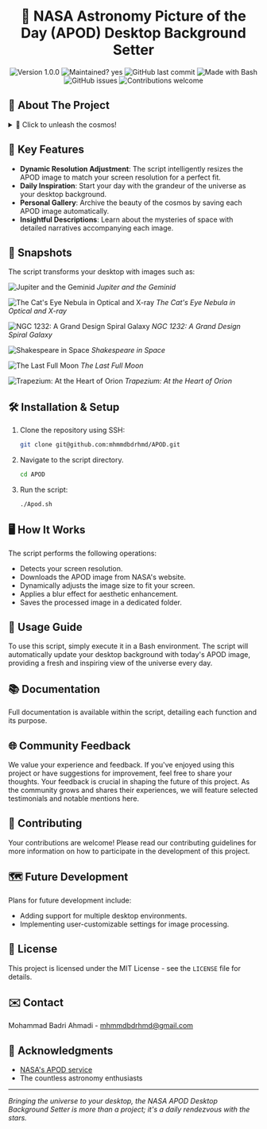 
<h1 align="center">🌌 NASA Astronomy Picture of the Day (APOD) Desktop Background Setter</h1>

<p align="center">
  <img src="https://img.shields.io/badge/Version-1.0.0-blue.svg" alt="Version 1.0.0">
  <img src="https://img.shields.io/badge/Maintained%3F-yes-green.svg" alt="Maintained? yes">
  <img src="https://img.shields.io/github/last-commit/mhmmdbdrhmd/APOD.svg" alt="GitHub last commit">
  <img src="https://img.shields.io/badge/Made%20with-Bash-1f425f.svg" alt="Made with Bash">
  <img src="https://img.shields.io/github/issues/mhmmdbdrhmd/APOD.svg" alt="GitHub issues">
  <img src="https://img.shields.io/badge/Contributions-welcome-orange.svg" alt="Contributions welcome">
</p>

## 🚀 About The Project
<details>
<summary>🌠 Click to unleash the cosmos!</summary>
<br>
This ambitious project bridges the gap between the celestial wonders of the universe and your personal workspace. By harnessing the power of NASA's APOD API, it brings the cosmos closer to home, delivering a daily dose of the awe-inspiring vistas of space straight to your desktop.
</details>

## 🎇 Key Features
- **Dynamic Resolution Adjustment**: The script intelligently resizes the APOD image to match your screen resolution for a perfect fit.
- **Daily Inspiration**: Start your day with the grandeur of the universe as your desktop background.
- **Personal Gallery**: Archive the beauty of the cosmos by saving each APOD image automatically.
- **Insightful Descriptions**: Learn about the mysteries of space with detailed narratives accompanying each image.

## 📸 Snapshots
The script transforms your desktop with images such as:

![ Jupiter and the Geminid ](https://github.com/mhmmdbdrhmd/APOD/assets/29101930/a6e3b62b-77de-4c50-a995-0934d6593693)
*Jupiter and the Geminid*

![ The Cat's Eye Nebula in Optical and X-ray ](https://github.com/mhmmdbdrhmd/APOD/assets/29101930/34eaa7a1-ebff-45ef-83a0-b71b2953dafb)
*The Cat's Eye Nebula in Optical and X-ray*

![ NGC 1232: A Grand Design Spiral Galaxy ](https://github.com/mhmmdbdrhmd/APOD/assets/29101930/b29eebda-ce0e-46ff-9ccd-0a021993ba55)
*NGC 1232: A Grand Design Spiral Galaxy*

![ Shakespeare in Space ](https://github.com/mhmmdbdrhmd/APOD/assets/29101930/add388e2-7eaf-44de-bad0-964fb1af816a)
*Shakespeare in Space*

![ The Last Full Moon ](https://github.com/mhmmdbdrhmd/APOD/assets/29101930/a931392e-52d2-4808-a04c-3a981545a22a)
*The Last Full Moon*

![ Trapezium: At the Heart of Orion ](https://github.com/mhmmdbdrhmd/APOD/assets/29101930/bb0b8f9c-609e-45b8-84c1-2294d9f34573)
*Trapezium: At the Heart of Orion*


## 🛠️ Installation & Setup
1. Clone the repository using SSH:
   ```sh
   git clone git@github.com:mhmmdbdrhmd/APOD.git
   ```
2. Navigate to the script directory.
   ```sh
   cd APOD
   ```
4. Run the script:
   ```sh
   ./Apod.sh
   ```

## 🖥️ How It Works
The script performs the following operations:
- Detects your screen resolution.
- Downloads the APOD image from NASA's website.
- Dynamically adjusts the image size to fit your screen.
- Applies a blur effect for aesthetic enhancement.
- Saves the processed image in a dedicated folder.

## 🌟 Usage Guide
To use this script, simply execute it in a Bash environment. The script will automatically update your desktop background with today's APOD image, providing a fresh and inspiring view of the universe every day.

## 📚 Documentation
Full documentation is available within the script, detailing each function and its purpose.

## 🌐 Community Feedback
We value your experience and feedback. If you've enjoyed using this project or have suggestions for improvement, feel free to share your thoughts. Your feedback is crucial in shaping the future of this project. As the community grows and shares their experiences, we will feature selected testimonials and notable mentions here.

## 🤝 Contributing
Your contributions are welcome! Please read our contributing guidelines for more information on how to participate in the development of this project.

## 🗺️ Future Development
Plans for future development include:
- Adding support for multiple desktop environments.
- Implementing user-customizable settings for image processing.

## 📃 License
This project is licensed under the MIT License - see the `LICENSE` file for details.

## ✉️ Contact
Mohammad Badri Ahmadi - [mhmmdbdrhmd@gmail.com](mailto:mhmmdbdrhmd@gmail.com)

## 💫 Acknowledgments
- [NASA's APOD service](https://apod.nasa.gov/apod/astropix.html)
- The countless astronomy enthusiasts

---
*Bringing the universe to your desktop, the NASA APOD Desktop Background Setter is more than a project; it's a daily rendezvous with the stars.*
